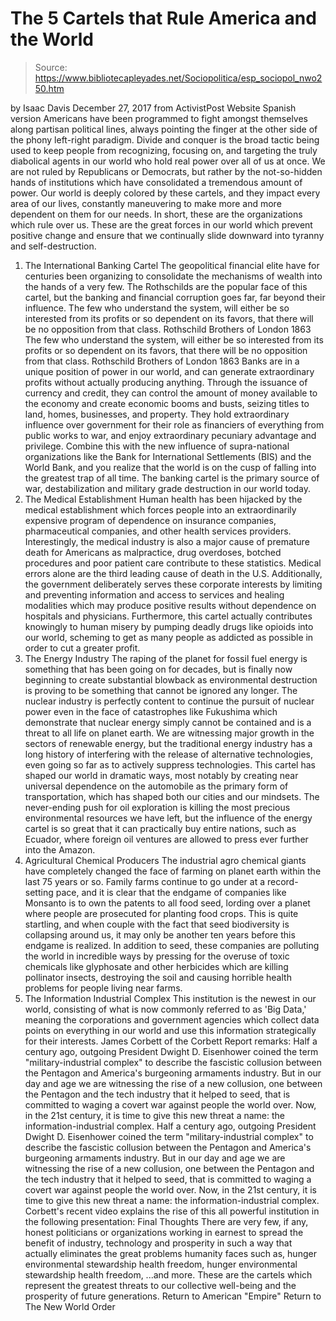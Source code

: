 # The 5 Cartels that Rule America and the World

> Source: https://www.bibliotecapleyades.net/Sociopolitica/esp_sociopol_nwo250.htm

by Isaac Davis
December 27, 2017 from ActivistPost Website
Spanish version
Americans have been programmed to fight amongst themselves along partisan political lines, always pointing the finger at the other side of the phony left-right paradigm.
Divide and conquer is the broad tactic being used to keep people from recognizing, focusing on, and targeting the truly diabolical agents in our world who hold real power over all of us at once. We are not ruled by Republicans or Democrats, but rather by the not-so-hidden hands of institutions which have consolidated a tremendous amount of power.
Our world is deeply colored by these cartels, and they impact every area of our lives, constantly maneuvering to make more and more dependent on them for our needs. In short, these are the organizations which rule over us.
These are the great forces in our world which prevent positive change and ensure that we continually slide downward into tyranny and self-destruction.
1. The International Banking Cartel The geopolitical financial elite have for centuries been organizing to consolidate the mechanisms of wealth into the hands of a very few.
The Rothschilds are the popular face of this cartel, but the banking and financial corruption goes far, far beyond their influence.
The few who understand the system, will either be so interested from its profits or so dependent on its favors, that there will be no opposition from that class. Rothschild Brothers of London 1863
The few who understand the system, will either be so interested from its profits or so dependent on its favors, that there will be no opposition from that class.
Rothschild Brothers of London
1863
Banks are in a unique position of power in our world, and can generate extraordinary profits without actually producing anything.
Through the issuance of currency and credit, they can control the amount of money available to the economy and create economic booms and busts, seizing titles to land, homes, businesses, and property.
They hold extraordinary influence over government for their role as financiers of everything from public works to war, and enjoy extraordinary pecuniary advantage and privilege. Combine this with the new influence of supra-national organizations like the Bank for International Settlements (BIS) and the World Bank, and you realize that the world is on the cusp of falling into the greatest trap of all time.
The banking cartel is the primary source of war, destabilization and military grade destruction in our world today.
2. The Medical Establishment Human health has been hijacked by the medical establishment which forces people into an extraordinarily expensive program of dependence on insurance companies, pharmaceutical companies, and other health services providers. Interestingly, the medical industry is also a major cause of premature death for Americans as malpractice, drug overdoses, botched procedures and poor patient care contribute to these statistics.
Medical errors alone are the third leading cause of death in the U.S. Additionally, the government deliberately serves these corporate interests by limiting and preventing information and access to services and healing modalities which may produce positive results without dependence on hospitals and physicians. Furthermore, this cartel actually contributes knowingly to human misery by pumping deadly drugs like opioids into our world, scheming to get as many people as addicted as possible in order to cut a greater profit.
3. The Energy Industry The raping of the planet for fossil fuel energy is something that has been going on for decades, but is finally now beginning to create substantial blowback as environmental destruction is proving to be something that cannot be ignored any longer. The nuclear industry is perfectly content to continue the pursuit of nuclear power even in the face of catastrophes like Fukushima which demonstrate that nuclear energy simply cannot be contained and is a threat to all life on planet earth. We are witnessing major growth in the sectors of renewable energy, but the traditional energy industry has a long history of interfering with the release of alternative technologies, even going so far as to actively suppress technologies. This cartel has shaped our world in dramatic ways, most notably by creating near universal dependence on the automobile as the primary form of transportation, which has shaped both our cities and our mindsets.
The never-ending push for oil exploration is killing the most precious environmental resources we have left, but the influence of the energy cartel is so great that it can practically buy entire nations, such as Ecuador, where foreign oil ventures are allowed to press ever further into the Amazon.
4. Agricultural Chemical Producers The industrial agro chemical giants have completely changed the face of farming on planet earth within the last 75 years or so.
Family farms continue to go under at a record-setting pace, and it is clear that the endgame of companies like Monsanto is to own the patents to all food seed, lording over a planet where people are prosecuted for planting food crops. This is quite startling, and when couple with the fact that seed biodiversity is collapsing around us, it may only be another ten years before this endgame is realized. In addition to seed, these companies are polluting the world in incredible ways by pressing for the overuse of toxic chemicals like glyphosate and other herbicides which are killing pollinator insects, destroying the soil and causing horrible health problems for people living near farms.
5. The Information Industrial Complex This institution is the newest in our world, consisting of what is now commonly referred to as 'Big Data,' meaning the corporations and government agencies which collect data points on everything in our world and use this information strategically for their interests. James Corbett of the Corbett Report remarks:
Half a century ago, outgoing President Dwight D. Eisenhower coined the term "military-industrial complex" to describe the fascistic collusion between the Pentagon and America's burgeoning armaments industry. But in our day and age we are witnessing the rise of a new collusion, one between the Pentagon and the tech industry that it helped to seed, that is committed to waging a covert war against people the world over. Now, in the 21st century, it is time to give this new threat a name: the information-industrial complex.
Half a century ago, outgoing President Dwight D. Eisenhower coined the term "military-industrial complex" to describe the fascistic collusion between the Pentagon and America's burgeoning armaments industry.
But in our day and age we are witnessing the rise of a new collusion, one between the Pentagon and the tech industry that it helped to seed, that is committed to waging a covert war against people the world over.
Now, in the 21st century, it is time to give this new threat a name: the information-industrial complex.
Corbett's recent video explains the rise of this all powerful institution in the following presentation:
Final Thoughts There are very few, if any, honest politicians or organizations working in earnest to spread the benefit of industry, technology and prosperity in such a way that actually eliminates the great problems humanity faces such as,
hunger environmental stewardship health freedom,
hunger
environmental stewardship
health freedom,
...and more.
These are the cartels which represent the greatest threats to our collective well-being and the prosperity of future generations.
Return to American "Empire"
Return to The New World Order
